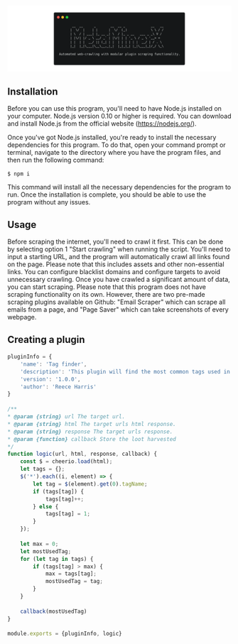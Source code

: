![](https://github.com/NotReeceHarris/NotReeceHarris/blob/main/cdn/metaminerxbanner.png?raw=true)

## Installation

Before you can use this program, you'll need to have Node.js installed on your computer. Node.js version 0.10 or higher is required. You can download and install Node.js from the official website (https://nodejs.org/).

Once you've got Node.js installed, you're ready to install the necessary dependencies for this program. To do that, open your command prompt or terminal, navigate to the directory where you have the program files, and then run the following command:

```
$ npm i
```

This command will install all the necessary dependencies for the program to run. Once the installation is complete, you should be able to use the program without any issues.

## Usage

Before scraping the internet, you'll need to crawl it first. This can be done by selecting option 1 "Start crawling" when running the script. You'll need to input a starting URL, and the program will automatically crawl all links found on the page. Please note that this includes assets and other non-essential links. You can configure blacklist domains and configure targets to avoid unnecessary crawling. Once you have crawled a significant amount of data, you can start scraping. Please note that this program does not have scraping functionality on its own. However, there are two pre-made scraping plugins available on Github: "Email Scraper" which can scrape all emails from a page, and "Page Saver" which can take screenshots of every webpage.

## Creating a plugin

```js
pluginInfo = {
    'name': 'Tag finder',
    'description': 'This plugin will find the most common tags used in html',
    'version': '1.0.0',
    'author': 'Reece Harris'
}

/**
* @param {string} url The target url.
* @param {string} html The target urls html response.
* @param {string} response The target urls response.
* @param {function} callback Store the loot harvested
*/
function logic(url, html, response, callback) {
    const $ = cheerio.load(html);
    let tags = {};
    $('*').each((i, element) => {
        let tag = $(element).get(0).tagName;
        if (tags[tag]) {
            tags[tag]++;
        } else {
            tags[tag] = 1;
        }
    });

    let max = 0;
    let mostUsedTag;
    for (let tag in tags) {
        if (tags[tag] > max) {
            max = tags[tag];
            mostUsedTag = tag;
        }
    }

    callback(mostUsedTag)
}

module.exports = {pluginInfo, logic}
```

